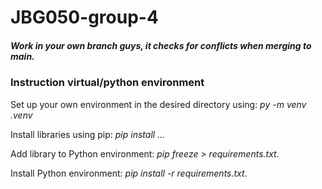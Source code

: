 # JBG050-group-4

##### Work in your own branch guys, it checks for conflicts when merging to main.

### Instruction virtual/python environment
Set up your own environment in the desired directory using: *py -m venv .venv*

Install libraries using pip: *pip install ...*

Add library to Python environment: *pip freeze > requirements.txt*.

Install Python environment: *pip install -r requirements.txt*.

